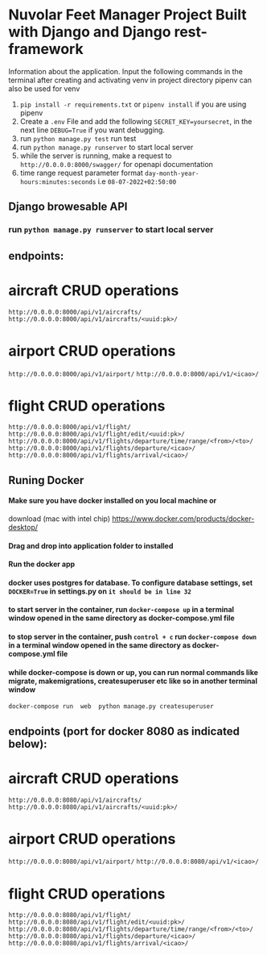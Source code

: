 # Nuvolar Feet Manager Project Built with Django and Django rest-framework

Information about the application. 
Input the following commands in the terminal after creating and activating venv in project directory 
pipenv can also be used for venv

1. `pip install -r requirements.txt` or `pipenv install` if you are using pipenv 
2. Create a `.env` File and add the following `SECRET_KEY=yoursecret`, in the next line `DEBUG=True` if you want debugging.
3. run `python manage.py test` run test
4. run `python manage.py runserver` to start local server
5. while the server is running, make a request to `http://0.0.0.0:8000/swagger/` for openapi documentation 
6. time range request parameter format  `day-month-year-hours:minutes:seconds` i.e `08-07-2022+02:50:00` 



## Django browesable API

### run `python manage.py runserver` to start local server
## endpoints:

# aircraft CRUD operations
`http://0.0.0.0:8000/api/v1/aircrafts/`
`http://0.0.0.0:8000/api/v1/aircrafts/<uuid:pk>/`

# airport CRUD operations
`http://0.0.0.0:8000/api/v1/airport/`
`http://0.0.0.0:8000/api/v1/<icao>/`

# flight CRUD operations
`http://0.0.0.0:8000/api/v1/flight/`
`http://0.0.0.0:8000/api/v1/flight/edit/<uuid:pk>/`
`http://0.0.0.0:8000/api/v1/flights/departure/time/range/<from>/<to>/`
`http://0.0.0.0:8000/api/v1/flights/departure/<icao>/`
`http://0.0.0.0:8000/api/v1/flights/arrival/<icao>/`
    
 

## Runing Docker


#### Make sure you have docker installed on you local machine or 
download (mac with intel chip) https://www.docker.com/products/docker-desktop/
#### Drag and drop into application folder to installed
#### Run the docker app 
#### docker uses postgres for database. To configure database settings, set `DOCKER=True`  in settings.py on  `it should be in line 32`
#### to start server in the container, run  `docker-compose up` in a terminal window opened in the same directory as docker-compose.yml file
#### to stop server in the container, push `control + c` run `docker-compose down` in a terminal window opened in the same directory as docker-compose.yml file
#### while docker-compose is down or up, you can run normal commands like migrate, makemigrations, createsuperuser etc like so in another terminal window
`docker-compose run  web  python manage.py createsuperuser`

## endpoints (port for docker 8080 as indicated below):

# aircraft CRUD operations
`http://0.0.0.0:8080/api/v1/aircrafts/`
`http://0.0.0.0:8080/api/v1/aircrafts/<uuid:pk>/`

# airport CRUD operations
`http://0.0.0.0:8080/api/v1/airport/`
`http://0.0.0.0:8080/api/v1/<icao>/`

# flight CRUD operations
`http://0.0.0.0:8080/api/v1/flight/`
`http://0.0.0.0:8080/api/v1/flight/edit/<uuid:pk>/`
`http://0.0.0.0:8080/api/v1/flights/departure/time/range/<from>/<to>/`
`http://0.0.0.0:8080/api/v1/flights/departure/<icao>/`
`http://0.0.0.0:8080/api/v1/flights/arrival/<icao>/`